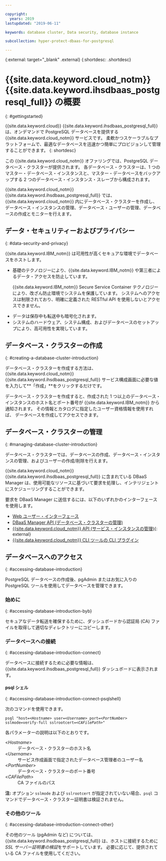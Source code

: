 ```yaml
---

copyright:
  years: 2019
lastupdated: "2019-06-11"

keywords: database cluster, Data security, database instance

subcollection: hyper-protect-dbaas-for-postgresql

---
```


{:external: target="_blank" .external}
{:shortdesc: .shortdesc}

# {{site.data.keyword.cloud_notm}} {{site.data.keyword.ihsdbaas_postgresql_full}} の概要
{: #gettingstarted}

{{site.data.keyword.cloud}} {{site.data.keyword.ihsdbaas_postgresql_full}} は、オンデマンドで PostgreSQL データベースを提供する {{site.data.keyword.cloud_notm}} サービスです。 柔軟かつスケーラブルなプラットフォームで、最適なデータベースを迅速かつ簡単にプロビジョンして管理することができます。
{: shortdesc}

この {{site.data.keyword.cloud_notm}} オファリングでは、PostgreSQL データベース・クラスターが提供されます。 各データベース・クラスターは、1 つのマスター・データベース・インスタンスと、マスター・データベースをバックアップする 2 つのデータベース・インスタンス・スレーブから構成されます。

{{site.data.keyword.cloud_notm}} {{site.data.keyword.ihsdbaas_postgresql_full}} では、{{site.data.keyword.cloud_notm}} 内にデータベース・クラスターを作成し、
データベース・インスタンスの管理、データベース・ユーザーの管理、データベースの作成とモニターを行えます。

## データ・セキュリティーおよびプライバシー
{: #data-security-and-privacy}

{{site.data.keyword.IBM_notm}} は可用性が高くセキュアな環境でデータベースをホストします。
<ul>
<li>基礎のテクノロジーにより、{{site.data.keyword.IBM_notm}} や第三者によるデータ・アクセスを防止しています。
<p>{{site.data.keyword.IBM_notm}} Secure Service Container テクノロジーにより、改ざん防止環境でシステムを保護しています。 システムへのアクセスは制限されており、明確に定義された RESTful API を使用しないとアクセスできません。</p></li>
<li>データは保存中も転送中も暗号化されます。</li>
<li>システムのハードウェア、システム構成、およびデータベースのセットアップにより、高可用性を実現しています。</li>
</ul>

<!--
For more information, watch:

- [Data security and privacy using {{site.data.keyword.cloud_notm}} {{site.data.keyword.ihsdbaas_full}} - English version](https://www.youtube.com/watch?v=__IBP727IL8){: external}
- [Data security and privacy using {{site.data.keyword.cloud_notm}} {{site.data.keyword.ihsdbaas_full}} - Chinese version](https://v.youku.com/v_show/id_XMzc3ODQzMzYwMA==.html){: external}
-->

## データベース・クラスターの作成
{: #creating-a-database-cluster-introduction}

データベース・クラスターを作成する方法は、{{site.data.keyword.cloud_notm}} {{site.data.keyword.ihsdbaas_postgresql_full}} サービス構成画面に必要な値を入力して**「作成」**をクリックするだけです。

データベース・クラスターを作成すると、作成された 1 つ以上のデータベース・インスタンスのホスト名とポート番号が {{site.data.keyword.IBM_notm}} から通知されます。 その情報とカタログに指定したユーザー資格情報を使用すれば、
データベースを作成してアクセスできます。

## データベース・クラスターの管理
{: #managing-database-cluster-introduction}

データベース・クラスターでは、データベースの作成、データベース・インスタンスの管理、およびユーザーの作成/削除を行えます。

{{site.data.keyword.cloud_notm}} {{site.data.keyword.ihsdbaas_postgresql_full}} に含まれている DBaaS Manager は、使用可能なリソースに基づいて要求を処理し、インテリジェントにスケジューリングすることができます。

要求を DBaaS Manager に送信するには、以下のいずれかのインターフェースを使用します。

- [Web ユーザー・インターフェース](/docs/services/hyper-protect-dbaas-for-postgresql?topic=hyper-protect-dbaas-for-postgresql-dbaas_webui_service)
- [DBaaS Manager API (データベース・クラスターの管理)](/docs/services/hyper-protect-dbaas-for-postgresql?topic=hyper-protect-dbaas-for-postgresql-gen_inst_mgr_apis)
- [{{site.data.keyword.cloud_notm}} API (サービス・インスタンスの管理)](https://{DomainName}/apidocs/hyperp-dbaas){: external}
- [{{site.data.keyword.cloud_notm}} CLI ツールの CLI プラグイン](/docs/services/hyper-protect-dbaas-for-postgresql?topic=hyper-protect-dbaas-for-postgresql-install-ibm-cli)


## データベースへのアクセス
{: #accessing-database-introduction}

PostgreSQL データベースの作成後、pgAdmin またはお気に入りの PostgreSQL ツールを使用してデータベースを管理できます。

### 始めに
{: #accessing-database-introduction-byb}

セキュアなデータ転送を確保するために、ダッシュボードから認証局 (CA) ファイルを取得して適切なディレクトリーにコピーします。

### データベースへの接続
{: #accessing-database-introduction-connect}

データベースに接続するために必要な情報は、{{site.data.keyword.ihsdbaas_postgresql_full}} ダッシュボードに表示されます。

#### psql シェル
{: #accessing-database-introduction-connect-psqlshell}

次のコマンドを使用できます。
<pre><code class="hljs">psql "host=&lt;<em>Hostname</em>&gt; user=&lt;<em>Username</em>&gt; port=&lt;<em>PortNumber</em>&gt; sslmode=verify-full sslrootcert=&lt;<em>CAFilePath</em>&gt;"</code></pre>
各パラメーターの説明は以下のとおりです。
<dl>
  <dt> &lt;<em>Hostname</em>&gt; </dt>
    <dd> データベース・クラスターのホスト名 </dd>
  <dt> &lt;<em>Username</em>&gt; </dt>
    <dd> サービス作成画面で指定されたデータベース管理者のユーザー名 </dd>
  <dt> &lt;<em>PortNumber</em>&gt; </dt>
    <dd> データベース・クラスターのポート番号 </dd>
  <dt> &lt;<em>CAFilePath</em>&gt; </dt>
    <dd> CA ファイルのパス </dd>  
</dl>

**注:** オプション `sslmode` および `sslrootcert` が指定されていない場合、`psql` コマンドでデータベース・クラスター証明書は検証されません。

### その他のツール
{: #accessing-database-introduction-connect-other}

その他のツール (pgAdmin など) については、{{site.data.keyword.ihsdbaas_postgresql_full}} は、ホストに接続するために *SSL サーバー証明書の検証*をサポートしています。 必要に応じて、提供されている CA ファイルを使用してください。
